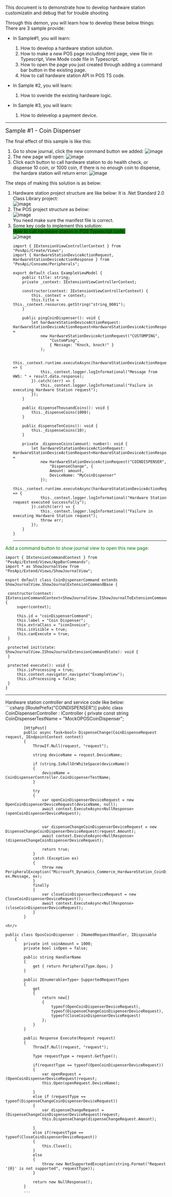 This document is to demonstrate how to develop hardware station customizatin and debug that for trouble shooting

Through this demon, you will learn how to develop these below things:
There are 3 sample provide:

* In Sample#1, you will learn: <br/>
  1. How to develop a hardware station solution.
  2. How to make a new POS page including html page, view file in Typescript,  View Mode code file in Typescript.
  3. How to open the page you just created through adding a command bar button in the existing page.
  4. How to call hardware station API  in POS TS  code.

* In Sample #2, you will learn: <br/>
  1. How to overide the existing hardware logic.

* In Sample #3, you will learn: <br/>
  1. How to delevelop a payment device.

<hr/>

<font size="4">Sample #1 -  Coin Dispenser</font>

The final effect of this sample is like this:

1. Go to show journal, click the new command button we added:
   ![image](https://user-images.githubusercontent.com/14832260/184473152-d17c3aa2-8718-465c-a965-c65342e4dba0.png)
2. The new page will open:
    ![image](https://user-images.githubusercontent.com/14832260/184473213-68e41a46-7d04-4788-8093-81ec8494f012.png)
3. Click each button to call hardware station to do health check, or dispense 10 coin, or 1000 coin,  if there is no enough coin to dispense, the hardare station will return error:
    ![image](https://user-images.githubusercontent.com/14832260/184473324-1d7a3024-0625-4aeb-aede-ea573519da60.png)


The steps of making this solution is as below:
1. Hardware station project structure are like below:
    It is .Net Standard 2.0 Class Library project:<br/>
   ![image](https://user-images.githubusercontent.com/14832260/184473410-2e0f69d1-a79e-4d27-abf3-73c8749ab881.png)
2. The POS project structure as below:<br/>
    ![image](https://user-images.githubusercontent.com/14832260/184473506-7b4b6daa-7be5-4626-af2d-f9e89b967262.png)
    <br/>You need make sure the manifest file is correct.
3.  Some key code to implement this solution:<br/>
     <font style="background: green">How to call hardware station in POS  Typescript code:</font><br/>
    ![image](https://user-images.githubusercontent.com/14832260/184473676-fb37c5d8-6437-4019-bfd2-78d631f31920.png)
    ```TS
    import { IExtensionViewControllerContext } from "PosApi/Create/Views";
    import { HardwareStationDeviceActionRequest, HardwareStationDeviceActionResponse } from "PosApi/Consume/Peripherals";

    export default class ExampleViewModel {
        public title: string;
        private _context: IExtensionViewControllerContext;

        constructor(context: IExtensionViewControllerContext) {
            this._context = context;
            this.title = this._context.resources.getString("string_0001");
        }

        public pingCoinDispenser(): void {
            let hardwareStationDeviceActionRequest: HardwareStationDeviceActionRequest<HardwareStationDeviceActionResponse> =
                new HardwareStationDeviceActionRequest("CUSTOMPING",
                    "CustomPing",
                    { Message: "Knock, knock!" }
                );

            this._context.runtime.executeAsync(hardwareStationDeviceActionRequest).then((result) => {
                this._context.logger.logInformational("Message from HWS: " + result.data.response);
            }).catch((err) => {
                this._context.logger.logInformational("Failure in executing Hardware Station request");
            });
        }

        public dispenseThousandCoins(): void {
            this._dispenseCoins(1000);
        }

        public dispenseTenCoins(): void {
            this._dispenseCoins(10);
        }

        private _dispenseCoins(amount: number): void {
            let hardwareStatationDeviceActionRequest: HardwareStationDeviceActionRequest<HardwareStationDeviceActionResponse> =
                new HardwareStationDeviceActionRequest("COINDISPENSER",
                    "DispenseChange", {
                    Amount: amount,
                    DeviceName: "MyCoinDispenser"
                });
            this._context.runtime.executeAsync(hardwareStatationDeviceActionRequest).then(() => {
                this._context.logger.logInformational("Hardware Station request executed successfully");
            }).catch((err) => {
                this._context.logger.logInformational("Failure in executing Hardware Station request");
                throw err;
            });
        }
    }
    ```
    <hr/>
   <font color='green'> Add a command button to show journal view to open this new page:</font><br/>
   ```TS
   import { IExtensionCommandContext } from "PosApi/Extend/Views/AppBarCommands";
import * as ShowJournalView from "PosApi/Extend/Views/ShowJournalView";

export default class CoinDispenserCommand extends ShowJournalView.ShowJournalExtensionCommandBase {

    constructor(context: IExtensionCommandContext<ShowJournalView.IShowJournalToExtensionCommandMessageTypeMap>) {
        super(context);

        this.id = "coinDispenserCommand";
        this.label = "Coin Dispenser";
        this.extraClass = "iconInvoice";
        this.isVisible = true;
        this.canExecute = true;
    }

    protected init(state: ShowJournalView.IShowJournalExtensionCommandState): void {
    }

    protected execute(): void {
        this.isProcessing = true;
        this.context.navigator.navigate("ExampleView");
        this.isProcessing = false;
    }
}
   ```
   <hr/>
   Hardware station controller and service code like below:<br/>
   ```csharp
    [RoutePrefix("COINDISPENSER")]
        public class CoinDispenserController : IController
        {
            private const string CoinDispenserTestName = "MockOPOSCoinDispenser";

            [HttpPost]
            public async Task<bool> DispenseChange(CoinDispenseRequest request, IEndpointContext context)
            {
                ThrowIf.Null(request, "request");

                string deviceName = request.DeviceName;

                if (string.IsNullOrWhiteSpace(deviceName))
                {
                    deviceName = CoinDispenserController.CoinDispenserTestName;
                }

                try
                {
                    var openCoinDispenserDeviceRequest = new OpenCoinDispenserDeviceRequest(deviceName, null);
                    await context.ExecuteAsync<NullResponse>(openCoinDispenserDeviceRequest);


                    var dispenseChangeCoinDispenserDeviceRequest = new DispenseChangeCoinDispenserDeviceRequest(request.Amount);
                    await context.ExecuteAsync<NullResponse>(dispenseChangeCoinDispenserDeviceRequest);

                    return true;
                }
                catch (Exception ex)
                {
                    throw new PeripheralException("Microsoft_Dynamics_Commerce_HardwareStation_CoinDispenser_Error", ex.Message, ex);
                }
                finally
                {
                    var closeCoinDispenserDeviceRequest = new CloseCoinDispenserDeviceRequest();
                    await context.ExecuteAsync<NullResponse>(closeCoinDispenserDeviceRequest);
                }
            }
   ```
   <hr/>
   ```
    public class OposCoinDispenser : INamedRequestHandler, IDisposable
        {
            private int coinAmount = 1000;
            private bool isOpen = false;

            public string HandlerName
            {
                get { return PeripheralType.Opos; }
            }

            public IEnumerable<Type> SupportedRequestTypes
            {
                get
                {
                    return new[]
                    {
                        typeof(OpenCoinDispenserDeviceRequest),
                        typeof(DispenseChangeCoinDispenserDeviceRequest),
                        typeof(CloseCoinDispenserDeviceRequest)
                    };
                }
            }

            public Response Execute(Request request)
            {
                ThrowIf.Null(request, "request");

                Type requestType = request.GetType();

                if(requestType == typeof(OpenCoinDispenserDeviceRequest))
                {
                    var openRequest = (OpenCoinDispenserDeviceRequest)request;
                    this.Open(openRequest.DeviceName);

                }
                else if (requestType == typeof(DispenseChangeCoinDispenserDeviceRequest))
                {
                    var dispenseChangeRequest = (DispenseChangeCoinDispenserDeviceRequest)request;
                    this.DispenseChange(dispenseChangeRequest.Amount);

                }
                else if(requestType == typeof(CloseCoinDispenserDeviceRequest))
                {
                    this.Close();
                }
                else
                {
                    throw new NotSupportedException(string.Format("Request '{0}' is not supported", requestType));
                }

                return new NullResponse();
            }
            ...
   ```

